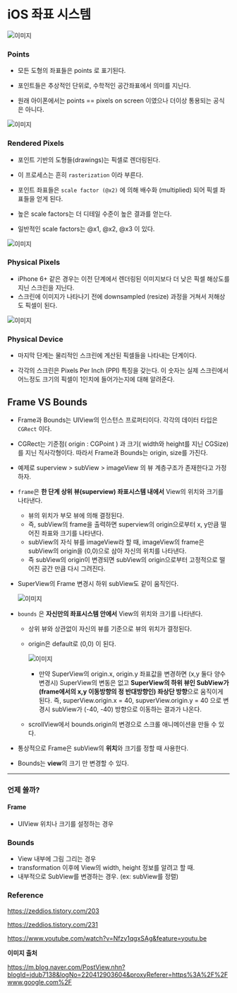 # iOS 좌표 시스템 

![이미지](../images/step7/1_Points.png)

### Points 

- 모든 도형의 좌표들은 points 로 표기된다. 

- 포인트들은 추상적인 단위로, 수학적인 공간좌표에서 의미를 지닌다.
- 원래 아이폰에서는 points == pixels on screen 이였으나 더이상 통용되는 공식은 아니다.

![이미지](../images/step7/2_RenderedPixels.png)

### Rendered Pixels

- 포인트 기반의 도형들(drawings)는 픽셀로 렌더링된다. 
- 이 프로세스는 흔히 `rasterization` 이라 부른다. 

- 포인트 좌표들은 `scale factor (@x2)` 에 의해 배수화 (multiplied) 되어 픽셀 좌표들을 얻게 된다. 
- 높은 scale factors는 더 디테일 수준이 높은 결과를 얻는다.
- 일반적인 scale factors는 @x1, @x2, @x3 이 있다.

![이미지](../images/step7/3_PhysicalPixels.png)

### Physical Pixels

- iPhone 6+ 같은 경우는 이전 단계에서 렌더링된 이미지보다 더 낮은 픽셀 해상도를 지닌 스크린을 지닌다.  
- 스크린에 이미지가 나타나기 전에 downsampled (resize) 과정을 거쳐서 저해상도 픽셀이 된다.

![이미지](../images/step7/4_PhysicalDevice.png)

### Physical Device

- 마지막 단계는 물리적인 스크린에 계산된 픽셀들을 나타내는 단계이다.

- 각각의 스크린은 Pixels Per Inch (PPI) 특징을 갖는다. 이 숫자는 실제 스크린에서 어느정도 크기의 픽셀이 1인치에 들어가는지에 대해 알려준다.

  

  

  

## Frame VS Bounds 

- Frame과 Bounds는 UIView의 인스턴스 프로퍼티이다. 각각의 데이터 타입은 `CGRect` 이다.

- CGRect는 기준점( origin : CGPoint ) 과 크기( width와 height를 지닌 CGSize)를 지닌 직사각형이다. 따라서 Frame과 Bounds는 origin, size를 가진다.



- 예제로 superview > subView > imageView 의 뷰 계층구조가 존재한다고 가정하자.

- `frame`은 **한 단계 상위 뷰(superview) 좌표시스템 내에서** View의 위치와 크기를 나타낸다.

  - 뷰의 위치가 부모 뷰에 의해 결정된다.
  - 즉, subView의 frame을 출력하면 superview의 origin으로부터 x, y만큼 떨어진 좌표와 크기를 나타낸다.
  - subView의 자식 뷰를 imageView라 할 때, imageView의 frame은 subView의 origin을 (0,0)으로 삼아 자신의 위치를 나타낸다.
  - 즉 subView의 origin이 변경되면 subView의 origin으로부터 고정적으로 떨어진 공간 만큼 다시 그려진다.

- SuperView의 Frame 변경시 하위 subView도 같이 움직인다.

  ![이미지](../images/step7/SuperViewFrameMove.png)

- `bounds` 은 **자신만의 좌표시스템 안에서** View의 위치와 크기를 나타낸다.

  - 상위 뷰와 상관없이 자신의 뷰를 기준으로 뷰의 위치가 결정된다.

  - origin은 default로 (0,0) 이 된다.

    ![이미지](../images/step7/SuperViewBoundsMove.png)

    - 만약 SuperView의 origin.x, origin.y 좌표값을 변경하면 (x,y 둘다 양수 변경시) SuperView의 변동은 없고 **SuperView의 하위 뷰인 SubView가 (frame에서의 x,y 이동방향의 정 반대방향인) 좌상단 방향**으로 움직이게 된다. 즉, superView.origin.x = 40, supverView.origin.y = 40 으로 변경시 subView가 (-40, -40) 방향으로 이동하는 결과가 나온다.

      

  - scrollView에서 bounds.origin의 변경으로 스크롤 애니메이션을 만들 수 있다.

- 통상적으로 Frame은 subView의 **위치**와 크기를 정할 때 사용한다.
- Bounds는 **view**의 크기 만 변경할 수 있다.





----



### 언제 쓸까?

#### Frame

- UIView 위치나 크기를 설정하는 경우



### Bounds 

- View 내부에 그림 그리는 경우
- transformation 이후에 View의 width, height 정보를 알려고 할 때.
- 내부적으로 SubView를 변경하는 경우. (ex: subView를 정렬)



### Reference

https://zeddios.tistory.com/203

https://zeddios.tistory.com/231

https://www.youtube.com/watch?v=Nfzy1qgxSAg&feature=youtu.be

**이미지 출처**

https://m.blog.naver.com/PostView.nhn?blogId=jdub7138&logNo=220412903604&proxyReferer=https%3A%2F%2Fwww.google.com%2F
